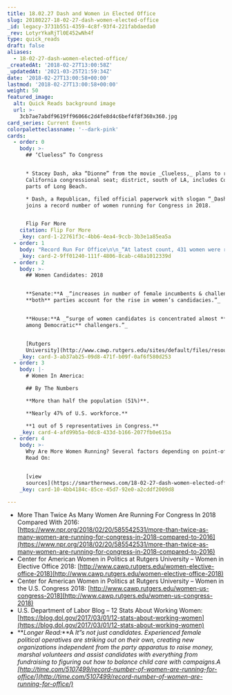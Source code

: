 ```yaml
---
title: 18.02.27 Dash and Women in Elected Office
slug: 20180227-18-02-27-dash-women-elected-office
_id: legacy-3731b551-4359-4c8f-93f4-221fabdaeda0
_rev: LotyrYkaRjTl0E452wNh4f
type: quick_reads
draft: false
aliases:
  - 18-02-27-dash-women-elected-office/
_createdAt: '2018-02-27T13:00:58Z'
_updatedAt: '2021-03-25T21:59:34Z'
date: '2018-02-27T13:00:58+00:00'
lastmod: '2018-02-27T13:00:58+00:00'
weight: 50
featured_image:
  alt: Quick Reads background image
  url: >-
    3cb7ae7abdf9619ff96066c2d4fe8d4c6bef4f8f360x360.jpg
card_series: Current Events
colorpaletteclassname: '--dark-pink'
cards:
  - order: 0
    body: >-
      ## ‘Clueless” To Congress


      * Stacey Dash, aka “Dionne” from the movie _Clueless,_ plans to run for
      California congressional seat; district, south of LA, includes Compton &
      parts of Long Beach.

      * Dash, a Republican, filed official paperwork with slogan “_Dash to DC_”
      joins a record number of women running for Congress in 2018.


      Flip For More
    citation: Flip For More
    _key: card-1-22761f3c-4bb6-4ea4-9ccb-3b3e1a85ea5a
  - order: 1
    body: "Record Run For Office\n\n_“At latest count, 431 women were running for or were likely to run for the House nationwide a\x14 339 Democrats and 92 Republicans. At this point in 2016, there were fewer than half that: 212. Likewise, 50 women are running for or likely to run for Senate, compared with 25 at this point in 2016.”_\n\n[NPR: Read Article](https://www.npr.org/2018/02/20/585542531/more-than-twice-as-many-women-are-running-for-congress-in-2018-compared-to-2016)"
    _key: card-2-9ff01240-111f-4806-8cab-c48a1012339d
  - order: 2
    body: >-
      ## Women Candidates: 2018


      **Senate:**A _“increases in number of female incumbents & challengers of
      **both** parties account for the rise in women’s candidacies.”_


      **House:**A _“surge of women candidates is concentrated almost **entirely
      among Democratic** challengers.”_


      [Rutgers
      University](http://www.cawp.rutgers.edu/sites/default/files/resources/a_closer_look_2018_outlook_final.pdf)
    _key: card-3-ab37ab25-09d8-471f-b09f-0af6f580d253
  - order: 3
    body: |-
      # Women In America:

      ## By The Numbers

      **More than half the population (51%)**.

      **Nearly 47% of U.S. workforce.**

      **1 out of 5 representatives in Congress.**
    _key: card-4-afd99b5a-0dc8-433d-b166-2077fb0e615a
  - order: 4
    body: >-
      Why Are More Women Running? Several factors depending on point-of-view.
      Read On:


      [view
      sources](https://smarthernews.com/18-02-27-dash-women-elected-office/)
    _key: card-10-4bb4184c-85ce-45d7-92e0-a2cddf2009d8

---
```

* More Than Twice As Many Women Are Running For Congress In 2018 Compared With 2016: [https://www.npr.org/2018/02/20/585542531/more-than-twice-as-many-women-are-running-for-congress-in-2018-compared-to-2016](https://www.npr.org/2018/02/20/585542531/more-than-twice-as-many-women-are-running-for-congress-in-2018-compared-to-2016)
* Center for American Women in Politics at Rutgers University – Women in Elective Office 2018: [http://www.cawp.rutgers.edu/women-elective-office-2018](http://www.cawp.rutgers.edu/women-elective-office-2018)
* Center for American Women in Politics at Rutgers University – Women in the U.S. Congress 2018: [http://www.cawp.rutgers.edu/women-us-congress-2018](http://www.cawp.rutgers.edu/women-us-congress-2018)
* U.S. Department of Labor Blog – 12 Stats About Working Women: [https://blog.dol.gov/2017/03/01/12-stats-about-working-women](https://blog.dol.gov/2017/03/01/12-stats-about-working-women)
* **_Longer Read:_**A _It”s not just candidates. Experienced female political operatives are striking out on their own, creating new organizations independent from the party apparatus to raise money, marshal volunteers and assist candidates with everything from fundraising to figuring out how to balance child care with campaigns.A [http://time.com/5107499/record-number-of-women-are-running-for-office/](http://time.com/5107499/record-number-of-women-are-running-for-office/)_